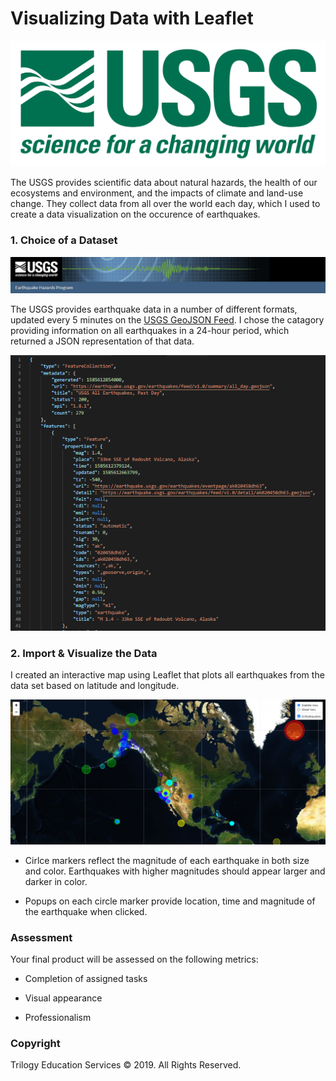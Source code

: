 # Visualizing Data with Leaflet

![1-Logo](Leaflet-Step-1/Images/1-Logo.png)

The USGS provides scientific data about natural hazards, the health of our ecosystems and environment, and the impacts of climate and land-use change. They collect data from all over the world each day, which I used to create a data visualization on the occurence of  earthquakes.

### 1. **Choice of a Dataset**

![3-Data](Leaflet-Step-1/Images/USGS_webpage_header.PNG)

The USGS provides earthquake data in a number of different formats, updated every 5 minutes on the [USGS GeoJSON Feed](http://earthquake.usgs.gov/earthquakes/feed/v1.0/geojson.php). I chose the catagory providing information on all earthquakes in a 24-hour period, which returned a JSON representation of that data.

![USGS_GeoJSON](Leaflet-Step-1/Images/USGS_GeoJson.PNG)

### 2. **Import & Visualize the Data**

I created an interactive map using Leaflet that plots all earthquakes from the data set based on latitude and longitude.

![Final_Map](Leaflet-Step-1/Images/FinalMap.PNG)

* Cirlce markers reflect the magnitude of each earthquake in both size and color. Earthquakes with higher magnitudes should appear larger and darker in color.

* Popups on each circle marker provide location, time and magnitude of the earthquake when clicked.

### Assessment

Your final product will be assessed on the following metrics:

* Completion of assigned tasks

* Visual appearance

* Professionalism

### Copyright

Trilogy Education Services © 2019. All Rights Reserved.
